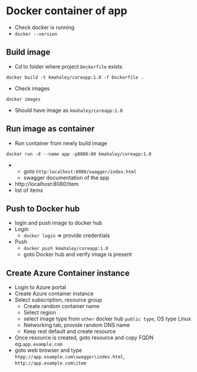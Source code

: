 ﻿# Docker container of app
- Check docker is running
- `docker --version`

## Build image
- Cd to folder where project `Dockerfile` exists

```
docker build -t kmahaley/coreapp:1.0 -f Dockerfile .
```

- Check images
```
docker images
```
- Should have image as `kmahaley/coreapp:1.0`

## Run image as container

- Run container from newly build image
```
docker run -d --name app -p8080:80 kmahaley/coreapp:1.0
```

- - goto `http:localhost:8080/swagger/index.html`
  - swagger documentation of the app
-  http://localhost:8080/item 
  - list of items

## Push to Docker hub

- login and push image to docker hub
- Login
  - `docker login` => provide credentials
- Push
  - `docker push kmahaley/coreapp:1.0`
  - goto Docker hub and verify image is present 

## Create Azure Container instance

- Login to Azure portal
- Create Azure container instance
 - Select subscription, resource group 
 	- Create random container name
	- Select region
	- select image type from `other` docker hub `public type`, OS type Linux
	- Networking tab, provide random DNS name
	- Keep rest default and create resource
- Once resource is created, goto resource and copy FQDN eg.`app.example.com`
- goto web browser and type `htpp://app.example.com\swagger\index.html`, `http://app.example.com\item`
 